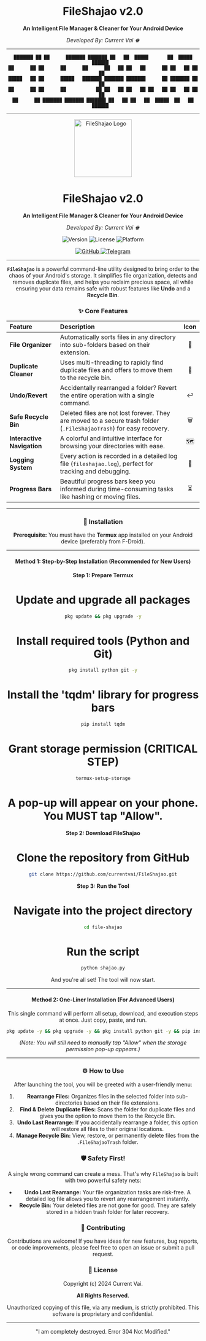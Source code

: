 <div align="center">

# FileShajao v2.0

**An Intelligent File Manager & Cleaner for Your Android Device**

*Developed By: Current Vai ♚*

---
<div align="center">

```
███████ ██ ██      ███████ ███████ ██   ██  █████       ██  █████   ██████  
██      ██ ██      ██      ██      ██   ██ ██   ██      ██ ██   ██ ██    ██ 
█████   ██ ██      █████   ███████ ███████ ███████      ██ ███████ ██    ██ 
██      ██ ██      ██           ██ ██   ██ ██   ██ ██   ██ ██   ██ ██    ██ 
██      ██ ███████ ███████ ███████ ██   ██ ██   ██  █████  ██   ██  ██████  
```

---

<!-- Add a link to your logo here -->
<img src="https://example.com/path-to-your-logo.png" alt="FileShajao Logo" width="150"/>

# FileShajao v2.0

**An Intelligent File Manager & Cleaner for Your Android Device**

*Developed By: Current Vai ♚*

<p>
  <img src="https://img.shields.io/badge/Version-2.0-blue.svg" alt="Version">
  <img src="https://img.shields.io/badge/License-All_Rights_Reserved-red.svg" alt="License">
  <img src="https://img.shields.io/badge/Platform-Termux_on_Android-green.svg" alt="Platform">
</p>
<p>
  <a href="https://github.com/currentvai" target="_blank">
    <img src="https://img.shields.io/badge/GitHub-currentvai-blue?style=for-the-badge&logo=github" alt="GitHub">
  </a>
  <a href="https://t.me/currentvai" target="_blank">
    <img src="https://img.shields.io/badge/Telegram-currentvai-blue?style=for-the-badge&logo=telegram" alt="Telegram">
  </a>
</p>

</div>

---

**`FileShajao`** is a powerful command-line utility designed to bring order to the chaos of your Android's storage. It simplifies file organization, detects and removes duplicate files, and helps you reclaim precious space, all while ensuring your data remains safe with robust features like **Undo** and a **Recycle Bin**.

### ✨ Core Features

| Feature | Description | Icon |
| :--- | :--- | :---: |
| **File Organizer** | Automatically sorts files in any directory into sub-folders based on their extension. | 📂 |
| **Duplicate Cleaner**| Uses multi-threading to rapidly find duplicate files and offers to move them to the recycle bin. | 🧬 |
| **Undo/Revert** | Accidentally rearranged a folder? Revert the entire operation with a single command. | ↩️ |
| **Safe Recycle Bin** | Deleted files are not lost forever. They are moved to a secure trash folder (`.FileShajaoTrash`) for easy recovery. | 🗑️ |
| **Interactive Navigation**| A colorful and intuitive interface for browsing your directories with ease. | 🗺️ |
| **Logging System** | Every action is recorded in a detailed log file (`fileshajao.log`), perfect for tracking and debugging. | 📝 |
| **Progress Bars** | Beautiful progress bars keep you informed during time-consuming tasks like hashing or moving files. | ⏳ |

---

### 📲 Installation

**Prerequisite:** You must have the **Termux** app installed on your Android device (preferably from F-Droid).

---

#### Method 1: Step-by-Step Installation (Recommended for New Users)

**Step 1: Prepare Termux**

# Update and upgrade all packages
```bash
pkg update && pkg upgrade -y
```

# Install required tools (Python and Git)
```bash
pkg install python git -y
```

# Install the 'tqdm' library for progress bars
```bash
pip install tqdm
```

# Grant storage permission (CRITICAL STEP)
```bash
termux-setup-storage
```

# A pop-up will appear on your phone. You MUST tap "Allow".

**Step 2: Download FileShajao**
# Clone the repository from GitHub
```bash
git clone https://github.com/currentvai/FileShajao.git
```

**Step 3: Run the Tool**
# Navigate into the project directory
```bash
cd file-shajao
```

# Run the script
```bash
python shajao.py
```
And you're all set! The tool will now start.

---

#### Method 2: One-Liner Installation (For Advanced Users)

This single command will perform all setup, download, and execution steps at once. Just copy, paste, and run.

```bash
pkg update -y && pkg upgrade -y && pkg install python git -y && pip install tqdm && termux-setup-storage && git clone https://github.com/currentvai/FileShajao.git && cd file-shajao && python shajao.py
```
*(Note: You will still need to manually tap "Allow" when the storage permission pop-up appears.)*

---

### ⚙️ How to Use

After launching the tool, you will be greeted with a user-friendly menu:

1.  **Rearrange Files:** Organizes files in the selected folder into sub-directories based on their file extensions.
2.  **Find & Delete Duplicate Files:** Scans the folder for duplicate files and gives you the option to move them to the Recycle Bin.
3.  **Undo Last Rearrange:** If you accidentally rearrange a folder, this option will restore all files to their original locations.
4.  **Manage Recycle Bin:** View, restore, or permanently delete files from the `.FileShajaoTrash` folder.

### 🛡️ Safety First!

A single wrong command can create a mess. That's why `FileShajao` is built with two powerful safety nets:

*   **Undo Last Rearrange:** Your file organization tasks are risk-free. A detailed log file allows you to revert any rearrangement instantly.
*   **Recycle Bin:** Your deleted files are not gone for good. They are safely stored in a hidden trash folder for later recovery.

### 🤝 Contributing

Contributions are welcome! If you have ideas for new features, bug reports, or code improvements, please feel free to open an issue or submit a pull request.

### 📜 License

Copyright (c) 2024 Current Vai.

**All Rights Reserved.**

Unauthorized copying of this file, via any medium, is strictly prohibited. This software is proprietary and confidential.

---
<div align="center">
"I am completely destroyed. Error 304 Not Modified."
</div>
